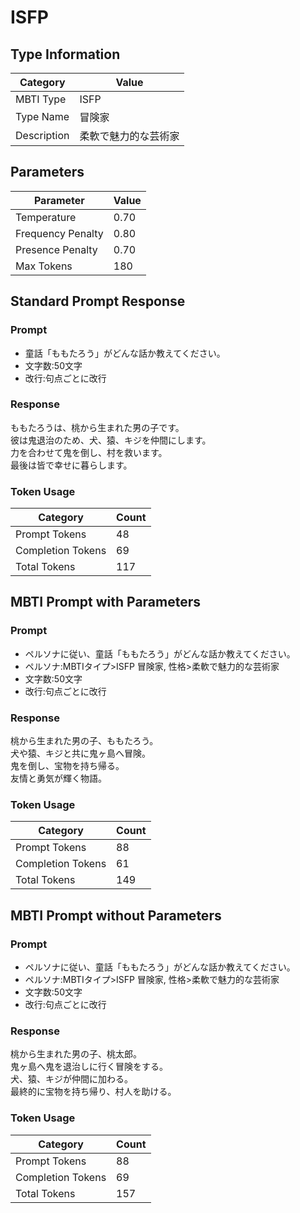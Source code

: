 # ISFP

## Type Information
| Category | Value |
|----------|-------|
| MBTI Type | ISFP |
| Type Name | 冒険家 |
| Description | 柔軟で魅力的な芸術家 |

## Parameters
| Parameter | Value |
|-----------|-------|
| Temperature | 0.70 |
| Frequency Penalty | 0.80 |
| Presence Penalty | 0.70 |
| Max Tokens | 180 |

## Standard Prompt Response
### Prompt

- 童話「ももたろう」がどんな話か教えてください。
- 文字数:50文字
- 改行:句点ごとに改行


### Response
ももたろうは、桃から生まれた男の子です。  
彼は鬼退治のため、犬、猿、キジを仲間にします。  
力を合わせて鬼を倒し、村を救います。  
最後は皆で幸せに暮らします。  

### Token Usage
| Category | Count |
|----------|-------|
| Prompt Tokens | 48 |
| Completion Tokens | 69 |
| Total Tokens | 117 |

## MBTI Prompt with Parameters
### Prompt

- ペルソナに従い、童話「ももたろう」がどんな話か教えてください。
- ペルソナ:MBTIタイプ>ISFP 冒険家, 性格>柔軟で魅力的な芸術家
- 文字数:50文字
- 改行:句点ごとに改行


### Response
桃から生まれた男の子、ももたろう。  
犬や猿、キジと共に鬼ヶ島へ冒険。  
鬼を倒し、宝物を持ち帰る。  
友情と勇気が輝く物語。

### Token Usage
| Category | Count |
|----------|-------|
| Prompt Tokens | 88 |
| Completion Tokens | 61 |
| Total Tokens | 149 |

## MBTI Prompt without Parameters
### Prompt

- ペルソナに従い、童話「ももたろう」がどんな話か教えてください。
- ペルソナ:MBTIタイプ>ISFP 冒険家, 性格>柔軟で魅力的な芸術家
- 文字数:50文字
- 改行:句点ごとに改行


### Response
桃から生まれた男の子、桃太郎。  
鬼ヶ島へ鬼を退治しに行く冒険をする。  
犬、猿、キジが仲間に加わる。  
最終的に宝物を持ち帰り、村人を助ける。

### Token Usage
| Category | Count |
|----------|-------|
| Prompt Tokens | 88 |
| Completion Tokens | 69 |
| Total Tokens | 157 |
